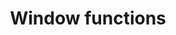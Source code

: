 ---
layout: default
title: Window functions
description: Reference for window functions
parent: SQL Functions
has_children: true
has_toc: true
---